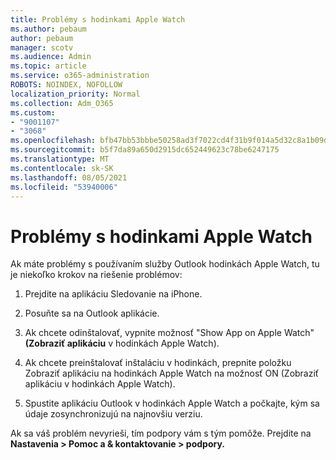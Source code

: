 ```yaml
---
title: Problémy s hodinkami Apple Watch
ms.author: pebaum
author: pebaum
manager: scotv
ms.audience: Admin
ms.topic: article
ms.service: o365-administration
ROBOTS: NOINDEX, NOFOLLOW
localization_priority: Normal
ms.collection: Adm_O365
ms.custom:
- "9001107"
- "3068"
ms.openlocfilehash: bfb47bb53bbbe50258ad3f7022cd4f31b9f014a5d32c8a1b09da5e775abfcdc0
ms.sourcegitcommit: b5f7da89a650d2915dc652449623c78be6247175
ms.translationtype: MT
ms.contentlocale: sk-SK
ms.lasthandoff: 08/05/2021
ms.locfileid: "53940006"
---
```

# <a name="trouble-with-the-apple-watch"></a>Problémy s hodinkami Apple Watch

Ak máte problémy s používaním služby Outlook hodinkách Apple Watch, tu je niekoľko krokov na riešenie problémov: 

1. Prejdite na aplikáciu Sledovanie na iPhone.

2. Posuňte sa na Outlook aplikácie.

3. Ak chcete odinštalovať, vypnite možnosť "Show App on Apple Watch" **(Zobraziť aplikáciu** v hodinkách Apple Watch).

4. Ak chcete preinštalovať inštaláciu v  hodinkách, prepnite položku Zobraziť aplikáciu na hodinkách Apple Watch na možnosť ON (Zobraziť aplikáciu v hodinkách Apple Watch).

5. Spustite aplikáciu Outlook v hodinkách Apple Watch a počkajte, kým sa údaje zosynchronizujú na najnovšiu verziu. 

Ak sa váš problém nevyrieši, tím podpory vám s tým pomôže. Prejdite na **Nastavenia > Pomoc a & kontaktovanie > podpory.** 